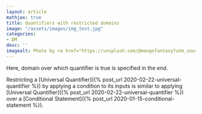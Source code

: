 ```yaml
---
layout: article
mathjax: true
title: Quantifiers with restricted domains
image: "/assets/images/img_test.jpg"
categories:
- DM
desc: '' 
imagealt: Photo by <a href="https://unsplash.com/@mangofantasy?utm_source=unsplash&utm_medium=referral&utm_content=creditCopyText">Tim Johnson</a> on <a href="https://unsplash.com/s/photos/logic?utm_source=unsplash&utm_medium=referral&utm_content=creditCopyText">Unsplash</a>
---
```


Here, domain over which quantifier is true is specified in the end.

Restricting a [Universal Quantifier]({% post_url 2020-02-22-universal-quantifier %}) by applying a condition to its inputs is similar to applying [Universal Quantifier]({% post_url 2020-02-22-universal-quantifier %}) over a [Conditional Statement]({% post_url 2020-01-15-conditional-statement %}).